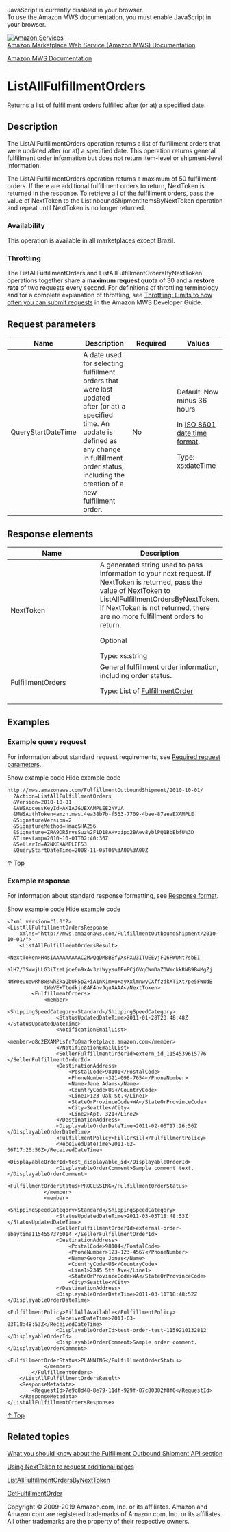 <div id="MWSDX_noscript">

JavaScript is currently disabled in your browser.  
To use the Amazon MWS documentation, you must enable JavaScript in your
browser.

</div>

<div id="MWSDX_divtop">

[![Amazon
Services](https://images-na.ssl-images-amazon.com/images/G/08/mwsportal/fr_FR/amazonservices.gif
"Amazon Services")](http://services.amazon.fr)  
<span id="MWSDX_titlebar">[Amazon Marketplace Web Service (Amazon MWS)
Documentation](https://developer.amazonservices.fr/gp/mws/docs.html)</span>

</div>

<div id="MWSDX_divbottom">

<div id="MWSDX_divleft">

<div id="MWSDX_toc">

</div>

</div>

<div id="MWSDX_divright">

<div id="MWSDX_content">

<span id="MWSDX_breadcrumbs">[Amazon MWS
Documentation](https://developer.amazonservices.fr/gp/mws/docs.html)</span>

<div id="FBAOutbound_ListAllFulfillmentOrders" class="nested0">

# ListAllFulfillmentOrders

<div class="body">

<span class="ph">Returns a list of fulfillment orders fulfilled after
(or at) a specified date.</span>

</div>

<div id="Description" class="topic concept nested1">

## Description

<div class="body conbody">

The <span class="keyword apiname">ListAllFulfillmentOrders</span>
operation returns a list of fulfillment orders that were updated after
(or at) a specified date. This operation returns general fulfillment
order information but does not return item-level or shipment-level
information.

The <span class="keyword apiname">ListAllFulfillmentOrders</span>
operation returns a maximum of 50 fulfillment orders. If there are
additional fulfillment orders to return,
<span class="keyword parmname">NextToken</span> is returned in the
response. To retrieve all of the fulfillment orders, pass the value of
<span class="keyword parmname">NextToken</span> to the
<span class="keyword apiname">ListInboundShipmentItemsByNextToken</span>
operation and repeat until
<span class="keyword parmname">NextToken</span> is no longer returned.

<div class="section">

### Availability

This operation is available in all marketplaces except Brazil.

</div>

<div class="section">

### Throttling

The <span class="keyword apiname">ListAllFulfillmentOrders</span> and
<span class="keyword apiname">ListAllFulfillmentOrdersByNextToken</span>
operations together share a **maximum request quota** of 30 and a
**restore rate** of two requests every second. <span class="ph">For
definitions of throttling terminology and for a complete explanation of
throttling, see [Throttling: Limits to how often you can submit
requests](../dev_guide/DG_Throttling.md) in the
<span class="ph">Amazon MWS Developer Guide</span>.</span>

</div>

</div>

</div>

<div id="RequestParameters" class="topic reference nested1">

## Request parameters

<div class="body refbody">

<div class="tablenoborder">

<table>
<colgroup>
<col style="width: 25%" />
<col style="width: 25%" />
<col style="width: 25%" />
<col style="width: 25%" />
</colgroup>
<thead>
<tr class="header">
<th>Name</th>
<th>Description</th>
<th>Required</th>
<th>Values</th>
</tr>
</thead>
<tbody>
<tr class="odd">
<td><span class="keyword parmname">QueryStartDateTime</span></td>
<td>A date used for selecting fulfillment orders that were last updated after (or at) a specified time. An update is defined as any change in fulfillment order status, including the creation of a new fulfillment order.</td>
<td>No</td>
<td>Default: Now minus 36 hours
<p>In <span class="ph"><a href="../dev_guide/DG_ISO8601.html" class="xref">ISO 8601 date time format</a></span>.</p>
<p><span class="ph">Type: xs:dateTime</span></p></td>
</tr>
</tbody>
</table>

</div>

</div>

</div>

<div id="ResponseElements" class="topic reference nested1">

## Response elements

<div class="body refbody">

<div class="tablenoborder">

<table>
<colgroup>
<col style="width: 50%" />
<col style="width: 50%" />
</colgroup>
<thead>
<tr class="header">
<th>Name</th>
<th>Description</th>
</tr>
</thead>
<tbody>
<tr class="odd">
<td><span class="keyword parmname">NextToken</span></td>
<td>A generated string used to pass information to your next request. If <span class="keyword parmname">NextToken</span> is returned, pass the value of <span class="keyword parmname">NextToken</span> to <span class="keyword apiname">ListAllFulfillmentOrdersByNextToken</span>. If <span class="keyword parmname">NextToken</span> is not returned, there are no more fulfillment orders to return.
<p>Optional</p>
<span class="ph">Type: xs:string</span></td>
</tr>
<tr class="even">
<td><span class="keyword parmname">FulfillmentOrders</span></td>
<td>General fulfillment order information, including order status.
<p>Type: List of <a href="FBAOutbound_Datatypes.html#FulfillmentOrder" class="xref" title="General information about a fulfillment order, including its status.">FulfillmentOrder</a></p></td>
</tr>
</tbody>
</table>

</div>

</div>

</div>

<div id="Examples" class="topic reference nested1">

## Examples

<div class="body refbody">

<div class="section">

### Example query request

<span class="ph">For information about standard request requirements,
see [Required request
parameters](../dev_guide/DG_RequiredRequestParameters.md).</span>

<span class="ph expander"> <span class="keyword parmname xshow">Show
example code</span> <span class="keyword parmname xhide">Hide example
code</span> </span>

<div class="sectiondiv content">

``` pre codeblock
http://mws.amazonaws.com/FulfillmentOutboundShipment/2010-10-01/
  ?Action=ListAllFulfillmentOrders
  &Version=2010-10-01
  &AWSAccessKeyId=AKIAJGUEXAMPLEE2NVUA
  &MWSAuthToken=amzn.mws.4ea38b7b-f563-7709-4bae-87aeaEXAMPLE
  &SignatureVersion=2
  &SignatureMethod=HmacSHA256
  &Signature=ZRA9DR5rveSuz%2F1D18AHvoipg2BAev8yblPQ1BbEbfU%3D
  &Timestamp=2010-10-01T02:40:36Z
  &SellerId=A2NKEXAMPLEF53
  &QueryStartDateTime=2008-11-05T06%3A00%3A00Z
```

[↑ Top](#Examples)

</div>

</div>

<div class="section">

### Example response

<span class="ph">For information about standard response formatting, see
[Response format](../dev_guide/DG_ResponseFormat.md).</span>

<span class="ph expander"> <span class="keyword parmname xshow">Show
example code</span> <span class="keyword parmname xhide">Hide example
code</span> </span>

<div class="sectiondiv content">

``` pre codeblock
<?xml version="1.0"?>
<ListAllFulfillmentOrdersResponse
    xmlns="http://mws.amazonaws.com/FulfillmentOutboundShipment/2010-10-01/">
    <ListAllFulfillmentOrdersResult>
        <NextToken>H4sIAAAAAAAAAC2MwQqDMBBEfyXsPXU3ITUEEyjFQ6FWUNt7sbEI
            alH7/3SVwjLLG3iTzeLjoe6n9xAv3ziWyysuIFoPCjGVqCWmDaZOWYckkRNB9B4MgZj
            4MY0euuewRhBxswhZkaQbUk5pZ+iA1nK1m+u+ayXxlmnwyCXffzdkXTiXt/pe5FWWdB
            tWeVE+Ttedkjn8AF4nvJquAAAA</NextToken>
        <FulfillmentOrders>
            <member>
                <ShippingSpeedCategory>Standard</ShippingSpeedCategory>
                <StatusUpdatedDateTime>2011-01-28T23:48:48Z </StatusUpdatedDateTime>
                <NotificationEmailList>
                    <member>o8c2EXAMPLsfr7o@marketplace.amazon.com</member>
                </NotificationEmailList>
                <SellerFulfillmentOrderId>extern_id_1154539615776 </SellerFulfillmentOrderId>
                <DestinationAddress>
                    <PostalCode>98101</PostalCode>
                    <PhoneNumber>321-098-7654</PhoneNumber>
                    <Name>Jane Adams</Name>
                    <CountryCode>US</CountryCode>
                    <Line1>123 Oak St.</Line1>
                    <StateOrProvinceCode>WA</StateOrProvinceCode>
                    <City>Seattle</City>
                    <Line2>Apt. 321</Line2>
                </DestinationAddress>
                <DisplayableOrderDateTime>2011-02-05T17:26:56Z </DisplayableOrderDateTime>
                <FulfillmentPolicy>FillOrKill</FulfillmentPolicy>
                <ReceivedDateTime>2011-02-06T17:26:56Z</ReceivedDateTime>
                <DisplayableOrderId>test_displayable_id</DisplayableOrderId>
                <DisplayableOrderComment>Sample comment text. </DisplayableOrderComment>
                <FulfillmentOrderStatus>PROCESSING</FulfillmentOrderStatus>
            </member>
            <member>
                <ShippingSpeedCategory>Standard</ShippingSpeedCategory>
                <StatusUpdatedDateTime>2011-03-05T18:48:53Z </StatusUpdatedDateTime>
                <SellerFulfillmentOrderId>external-order-ebaytime1154557376014 </SellerFulfillmentOrderId>
                <DestinationAddress>
                    <PostalCode>98104</PostalCode>
                    <PhoneNumber>123-123-4567</PhoneNumber>
                    <Name>George Jones</Name>
                    <CountryCode>US</CountryCode>
                    <Line1>2345 5th Ave</Line1>
                    <StateOrProvinceCode>WA</StateOrProvinceCode>
                    <City>Seattle</City>
                </DestinationAddress>
                <DisplayableOrderDateTime>2011-03-11T18:48:52Z </DisplayableOrderDateTime>
                <FulfillmentPolicy>FillAllAvailable</FulfillmentPolicy>
                <ReceivedDateTime>2011-03-03T18:48:53Z</ReceivedDateTime>
                <DisplayableOrderId>test-order-test-1159210132812 </DisplayableOrderId>
                <DisplayableOrderComment>Sample order comment. </DisplayableOrderComment>
                <FulfillmentOrderStatus>PLANNING</FulfillmentOrderStatus>
            </member>
        </FulfillmentOrders>
    </ListAllFulfillmentOrdersResult>
    <ResponseMetadata>
        <RequestId>7e9c8d48-8e79-11df-929f-87c80302f8f6</RequestId>
    </ResponseMetadata>
</ListAllFulfillmentOrdersResponse>
```

[↑ Top](#Examples)

</div>

</div>

</div>

</div>

<div id="RelatedTopics" class="topic nested1">

## Related topics

<div class="body">

[What you should know about the Fulfillment Outbound Shipment API
section](FBAOutbound_Overview.md)

[Using NextToken to request additional
pages](../dev_guide/DG_NextToken.md)

[ListAllFulfillmentOrdersByNextToken](FBAOutbound_ListAllFulfillmentOrdersByNextToken.html "Returns the next page of fulfillment orders using the NextToken parameter.")

[GetFulfillmentOrder](FBAOutbound_GetFulfillmentOrder.html "Returns a fulfillment order based on a specified SellerFulfillmentOrderId.")

</div>

</div>

</div>

<div id="MWSDX_footer">

Copyright © 2009-2019 Amazon.com, Inc. or its affiliates. Amazon and
Amazon.com are registered trademarks of Amazon.com, Inc. or its
affiliates. All other trademarks are the property of their respective
owners.

</div>

</div>

</div>

<div style="clear: both;">

</div>

</div>
